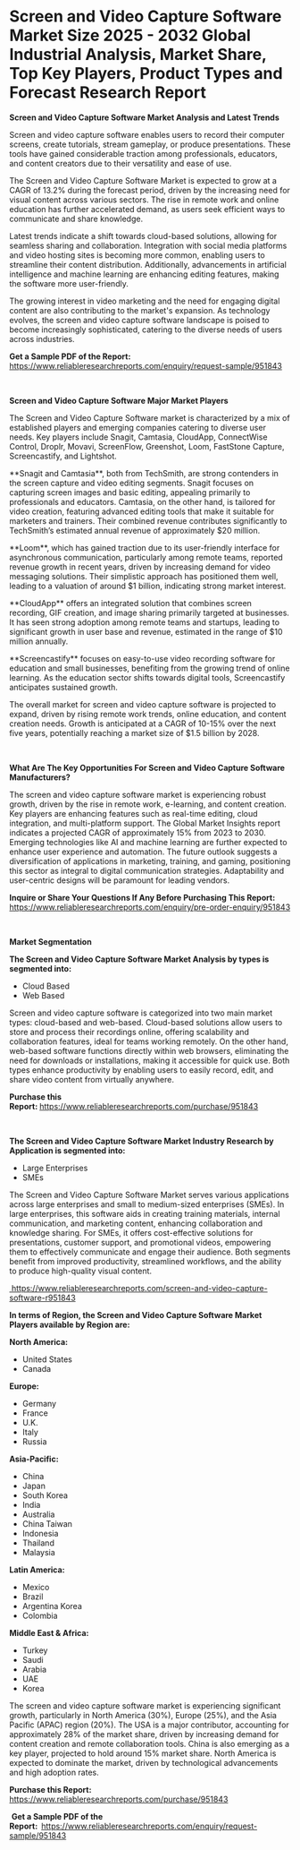 <p><h1>Screen and Video Capture Software Market Size 2025 - 2032 Global Industrial Analysis, Market Share, Top Key Players, Product Types and Forecast Research Report</h1></p><p><strong>Screen and Video Capture Software Market Analysis and Latest Trends</strong></p>
<p><p>Screen and video capture software enables users to record their computer screens, create tutorials, stream gameplay, or produce presentations. These tools have gained considerable traction among professionals, educators, and content creators due to their versatility and ease of use.</p><p>The Screen and Video Capture Software Market is expected to grow at a CAGR of 13.2% during the forecast period, driven by the increasing need for visual content across various sectors. The rise in remote work and online education has further accelerated demand, as users seek efficient ways to communicate and share knowledge. </p><p>Latest trends indicate a shift towards cloud-based solutions, allowing for seamless sharing and collaboration. Integration with social media platforms and video hosting sites is becoming more common, enabling users to streamline their content distribution. Additionally, advancements in artificial intelligence and machine learning are enhancing editing features, making the software more user-friendly. </p><p>The growing interest in video marketing and the need for engaging digital content are also contributing to the market's expansion. As technology evolves, the screen and video capture software landscape is poised to become increasingly sophisticated, catering to the diverse needs of users across industries.</p></p>
<p><strong>Get a Sample PDF of the Report:&nbsp;</strong> <a href="https://www.reliableresearchreports.com/enquiry/request-sample/951843?utm_campaign=3370&utm_medium=2&utm_source=Github&utm_content=ia&utm_term=17042025&utm_id=screen-and-video-capture-software">https://www.reliableresearchreports.com/enquiry/request-sample/951843</a></p>
<p>&nbsp;</p>
<p><strong>Screen and Video Capture Software Major Market Players</strong></p>
<p><p>The Screen and Video Capture Software market is characterized by a mix of established players and emerging companies catering to diverse user needs. Key players include Snagit, Camtasia, CloudApp, ConnectWise Control, Droplr, Movavi, ScreenFlow, Greenshot, Loom, FastStone Capture, Screencastify, and Lightshot. </p><p>**Snagit and Camtasia**, both from TechSmith, are strong contenders in the screen capture and video editing segments. Snagit focuses on capturing screen images and basic editing, appealing primarily to professionals and educators. Camtasia, on the other hand, is tailored for video creation, featuring advanced editing tools that make it suitable for marketers and trainers. Their combined revenue contributes significantly to TechSmith’s estimated annual revenue of approximately $20 million.</p><p>**Loom**, which has gained traction due to its user-friendly interface for asynchronous communication, particularly among remote teams, reported revenue growth in recent years, driven by increasing demand for video messaging solutions. Their simplistic approach has positioned them well, leading to a valuation of around $1 billion, indicating strong market interest.</p><p>**CloudApp** offers an integrated solution that combines screen recording, GIF creation, and image sharing primarily targeted at businesses. It has seen strong adoption among remote teams and startups, leading to significant growth in user base and revenue, estimated in the range of $10 million annually.</p><p>**Screencastify** focuses on easy-to-use video recording software for education and small businesses, benefiting from the growing trend of online learning. As the education sector shifts towards digital tools, Screencastify anticipates sustained growth.</p><p>The overall market for screen and video capture software is projected to expand, driven by rising remote work trends, online education, and content creation needs. Growth is anticipated at a CAGR of 10-15% over the next five years, potentially reaching a market size of $1.5 billion by 2028.</p></p>
<p>&nbsp;</p>
<p><strong>What Are The Key Opportunities For Screen and Video Capture Software Manufacturers?</strong></p>
<p><p>The screen and video capture software market is experiencing robust growth, driven by the rise in remote work, e-learning, and content creation. Key players are enhancing features such as real-time editing, cloud integration, and multi-platform support. The Global Market Insights report indicates a projected CAGR of approximately 15% from 2023 to 2030. Emerging technologies like AI and machine learning are further expected to enhance user experience and automation. The future outlook suggests a diversification of applications in marketing, training, and gaming, positioning this sector as integral to digital communication strategies. Adaptability and user-centric designs will be paramount for leading vendors.</p></p>
<p><strong>Inquire or Share Your Questions If Any Before Purchasing This Report:</strong> <a href="https://www.reliableresearchreports.com/enquiry/pre-order-enquiry/951843?utm_campaign=3370&utm_medium=2&utm_source=Github&utm_content=ia&utm_term=17042025&utm_id=screen-and-video-capture-software">https://www.reliableresearchreports.com/enquiry/pre-order-enquiry/951843</a></p>
<p>&nbsp;</p>
<p><strong>Market Segmentation</strong></p>
<p><strong>The Screen and Video Capture Software Market Analysis by types is segmented into:</strong></p>
<p><ul><li>Cloud Based</li><li>Web Based</li></ul></p>
<p><p>Screen and video capture software is categorized into two main market types: cloud-based and web-based. Cloud-based solutions allow users to store and process their recordings online, offering scalability and collaboration features, ideal for teams working remotely. On the other hand, web-based software functions directly within web browsers, eliminating the need for downloads or installations, making it accessible for quick use. Both types enhance productivity by enabling users to easily record, edit, and share video content from virtually anywhere.</p></p>
<p><strong>Purchase this Report:&nbsp;</strong><a href="https://www.reliableresearchreports.com/purchase/951843?utm_campaign=3370&utm_medium=2&utm_source=Github&utm_content=ia&utm_term=17042025&utm_id=screen-and-video-capture-software">https://www.reliableresearchreports.com/purchase/951843</a></p>
<p>&nbsp;</p>
<p><strong>The Screen and Video Capture Software Market Industry Research by Application is segmented into:</strong></p>
<p><ul><li>Large Enterprises</li><li>SMEs</li></ul></p>
<p><p>The Screen and Video Capture Software Market serves various applications across large enterprises and small to medium-sized enterprises (SMEs). In large enterprises, this software aids in creating training materials, internal communication, and marketing content, enhancing collaboration and knowledge sharing. For SMEs, it offers cost-effective solutions for presentations, customer support, and promotional videos, empowering them to effectively communicate and engage their audience. Both segments benefit from improved productivity, streamlined workflows, and the ability to produce high-quality visual content.</p></p>
<p><a href="https://www.reliableresearchreports.com/screen-and-video-capture-software-r951843?utm_campaign=3370&utm_medium=2&utm_source=Github&utm_content=ia&utm_term=17042025&utm_id=screen-and-video-capture-software">&nbsp;https://www.reliableresearchreports.com/screen-and-video-capture-software-r951843</a></p>
<p><strong>In terms of Region, the Screen and Video Capture Software Market Players available by Region are:</strong></p>
<p>
    <p> <strong> North America: </strong>
        <ul>
            <li>United States</li>
            <li>Canada</li>
        </ul>
        </p> 
    <p> <strong> Europe: </strong>
        <ul>
            <li>Germany</li>
            <li>France</li>
            <li>U.K.</li>
            <li>Italy</li>
            <li>Russia</li>
        </ul>
        </p> 
    <p> <strong> Asia-Pacific: </strong>
        <ul>
            <li>China</li>
            <li>Japan</li>
            <li>South Korea</li>
            <li>India</li>
            <li>Australia</li>
            <li>China Taiwan</li>
            <li>Indonesia</li>
            <li>Thailand</li>
            <li>Malaysia</li>
        </ul>
        </p> 
    <p> <strong> Latin America: </strong>
        <ul>
            <li>Mexico</li>
            <li>Brazil</li>
            <li>Argentina Korea</li>
            <li>Colombia</li>
        </ul>
        </p> 
    <p> <strong> Middle East & Africa: </strong>
        <ul>
            <li>Turkey</li>
            <li>Saudi</li>
            <li>Arabia</li>
            <li>UAE</li>
            <li>Korea</li>
        </ul>
    </p>
    </p>
<p><p>The screen and video capture software market is experiencing significant growth, particularly in North America (30%), Europe (25%), and the Asia Pacific (APAC) region (20%). The USA is a major contributor, accounting for approximately 28% of the market share, driven by increasing demand for content creation and remote collaboration tools. China is also emerging as a key player, projected to hold around 15% market share. North America is expected to dominate the market, driven by technological advancements and high adoption rates.</p></p>
<p><strong>Purchase this Report: </strong><a href="https://www.reliableresearchreports.com/purchase/951843?utm_campaign=3370&utm_medium=2&utm_source=Github&utm_content=ia&utm_term=17042025&utm_id=screen-and-video-capture-software">https://www.reliableresearchreports.com/purchase/951843</a></p>
<p>&nbsp;<strong>Get a Sample PDF of the Report:&nbsp;&nbsp;</strong><a href="https://www.reliableresearchreports.com/enquiry/request-sample/951843?utm_campaign=3370&utm_medium=2&utm_source=Github&utm_content=ia&utm_term=17042025&utm_id=screen-and-video-capture-software">https://www.reliableresearchreports.com/enquiry/request-sample/951843</a></p>
<p><strong></strong></p>
<p><p></p><p></p><p></p></p>